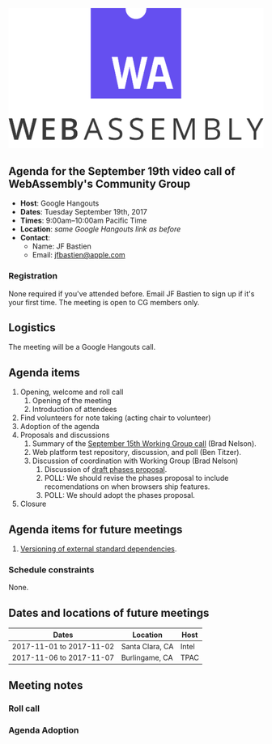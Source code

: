 ![WebAssembly logo](/images/WebAssembly.png)

## Agenda for the September 19th video call of WebAssembly's Community Group

- **Host**: Google Hangouts
- **Dates**: Tuesday September 19th, 2017
- **Times**: 9:00am–10:00am Pacific Time
- **Location**: *same Google Hangouts link as before*
- **Contact**:
    - Name: JF Bastien
    - Email: jfbastien@apple.com

### Registration

None required if you've attended before. Email JF Bastien to sign up if it's
your first time. The meeting is open to CG members only.

## Logistics

The meeting will be a Google Hangouts call.

## Agenda items

1. Opening, welcome and roll call
    1. Opening of the meeting
    1. Introduction of attendees
1. Find volunteers for note taking (acting chair to volunteer)
1. Adoption of the agenda
1. Proposals and discussions
    1. Summary of the [September 15th Working Group call](WG-09-15.md) (Brad Nelson).
    1. Web platform test repository, discussion, and poll (Ben Titzer).
    1. Discussion of coordination with Working Group (Brad Nelson)
       1. Discussion of [draft phases proposal](https://github.com/WebAssembly/meetings/blob/master/process/phases.md).
       1. POLL: We should revise the phases proposal to include recomendations on when browsers ship features.
       1. POLL: We should adopt the phases proposal.
1. Closure

## Agenda items for future meetings

1. [Versioning of external standard dependencies](https://github.com/WebAssembly/spec/issues/566).

### Schedule constraints

None.

## Dates and locations of future meetings

| Dates                    | Location          | Host       |
|--------------------------|-------------------|------------|
| 2017-11-01 to 2017-11-02 | Santa Clara, CA   | Intel      |
| 2017-11-06 to 2017-11-07 | Burlingame, CA    | TPAC       |

## Meeting notes

### Roll call

### Agenda Adoption
